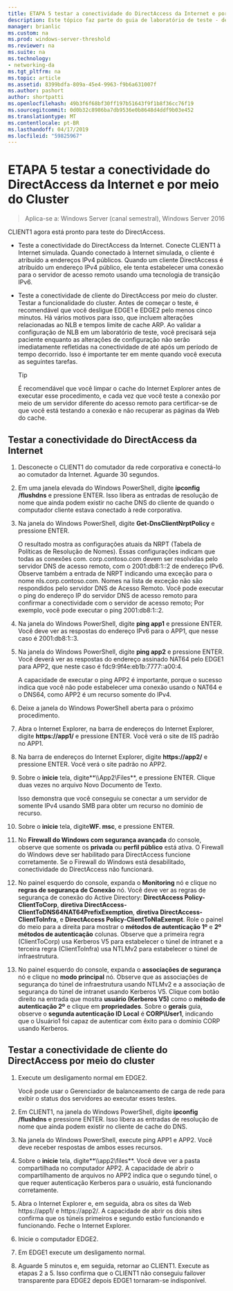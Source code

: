 ```yaml
---
title: ETAPA 5 testar a conectividade do DirectAccess da Internet e por meio do Cluster
description: Este tópico faz parte do guia de laboratório de teste - demonstração do DirectAccess em um Cluster com Windows NLB para o Windows Server 2016
manager: brianlic
ms.custom: na
ms.prod: windows-server-threshold
ms.reviewer: na
ms.suite: na
ms.technology:
- networking-da
ms.tgt_pltfrm: na
ms.topic: article
ms.assetid: 8399bdfa-809a-45e4-9963-f9b6a631007f
ms.author: pashort
author: shortpatti
ms.openlocfilehash: 49b3f6f68bf30ff197b51643f9f1b8f36cc76f19
ms.sourcegitcommit: 0d0b32c8986ba7db9536e0b8648d4ddf9b03e452
ms.translationtype: MT
ms.contentlocale: pt-BR
ms.lasthandoff: 04/17/2019
ms.locfileid: "59825967"
---
```

# <a name="step-5-test-directaccess-connectivity-from-the-internet-and-through-the-cluster"></a>ETAPA 5 testar a conectividade do DirectAccess da Internet e por meio do Cluster

>Aplica-se a: Windows Server (canal semestral), Windows Server 2016

CLIENT1 agora está pronto para teste do DirectAccess.  
  
- Teste a conectividade do DirectAccess da Internet. Conecte CLIENT1 à Internet simulada. Quando conectado à Internet simulada, o cliente é atribuído a endereços IPv4 públicos. Quando um cliente DirectAccess é atribuído um endereço IPv4 público, ele tenta estabelecer uma conexão para o servidor de acesso remoto usando uma tecnologia de transição IPv6.  
  
- Teste a conectividade de cliente do DirectAccess por meio do cluster. Testar a funcionalidade do cluster. Antes de começar o teste, é recomendável que você desligue EDGE1 e EDGE2 pelo menos cinco minutos. Há vários motivos para isso, que incluem alterações relacionadas ao NLB e tempos limite de cache ARP. Ao validar a configuração de NLB em um laboratório de teste, você precisará seja paciente enquanto as alterações de configuração não serão imediatamente refletidas na conectividade de até após um período de tempo decorrido. Isso é importante ter em mente quando você executa as seguintes tarefas.  
  
    > [!TIP]  
    > É recomendável que você limpar o cache do Internet Explorer antes de executar esse procedimento, e cada vez que você teste a conexão por meio de um servidor diferente do acesso remoto para certificar-se de que você está testando a conexão e não recuperar as páginas da Web do cache.  
  
## <a name="test-directaccess-connectivity-from-the-internet"></a>Testar a conectividade do DirectAccess da Internet  
  
1.  Desconecte o CLIENT1 do comutador da rede corporativa e conectá-lo ao comutador da Internet. Aguarde 30 segundos.  
  
2.  Em uma janela elevada do Windows PowerShell, digite **ipconfig /flushdns** e pressione ENTER. Isso libera as entradas de resolução de nome que ainda podem existir no cache DNS do cliente de quando o computador cliente estava conectado à rede corporativa.  
  
3.  Na janela do Windows PowerShell, digite **Get-DnsClientNrptPolicy** e pressione ENTER.  
  
    O resultado mostra as configurações atuais da NRPT (Tabela de Políticas de Resolução de Nomes). Essas configurações indicam que todas as conexões com. corp.contoso.com devem ser resolvidas pelo servidor DNS de acesso remoto, com o 2001:db8:1::2 de endereço IPv6. Observe também a entrada de NRPT indicando uma exceção para o nome nls.corp.contoso.com. Nomes na lista de exceção não são respondidos pelo servidor DNS de Acesso Remoto. Você pode executar o ping do endereço IP do servidor DNS de acesso remoto para confirmar a conectividade com o servidor de acesso remoto; Por exemplo, você pode executar o ping 2001:db8:1::2.  
  
4.  Na janela do Windows PowerShell, digite **ping app1** e pressione ENTER. Você deve ver as respostas do endereço IPv6 para o APP1, que nesse caso é 2001:db8:1::3.  
  
5.  Na janela do Windows PowerShell, digite **ping app2** e pressione ENTER. Você deverá ver as respostas do endereço assinado NAT64 pelo EDGE1 para APP2, que neste caso é fdc9:9f4e:eb1b:7777::a00:4.  
  
    A capacidade de executar o ping APP2 é importante, porque o sucesso indica que você não pode estabelecer uma conexão usando o NAT64 e o DNS64, como APP2 é um recurso somente do IPv4.  
  
6.  Deixe a janela do Windows PowerShell aberta para o próximo procedimento.  
  
7.  Abra o Internet Explorer, na barra de endereços do Internet Explorer, digite **https://app1/** e pressione ENTER. Você verá o site de IIS padrão no APP1.  
  
8.  Na barra de endereços do Internet Explorer, digite **https://app2/** e pressione ENTER. Você verá o site padrão no APP2.  
  
9. Sobre o **inicie** tela, digite**\\\App2\Files**, e pressione ENTER. Clique duas vezes no arquivo Novo Documento de Texto.  
  
    Isso demonstra que você conseguiu se conectar a um servidor de somente IPv4 usando SMB para obter um recurso no domínio de recurso.  
  
10. Sobre o **inicie** tela, digite**WF. msc**, e pressione ENTER.  
  
11. No **Firewall do Windows com segurança avançada** do console, observe que somente os **privada** ou **perfil público** está ativa. O Firewall do Windows deve ser habilitado para DirectAccess funcione corretamente. Se o Firewall do Windows está desabilitado, conectividade do DirectAccess não funcionará.  
  
12. No painel esquerdo do console, expanda o **Monitoring** nó e clique no **regras de segurança de Conexão** nó. Você deve ver as regras de segurança de conexão do Active Directory: **DirectAccess Policy-ClientToCorp**, **diretiva DirectAccess-ClientToDNS64NAT64PrefixExemption**, **diretiva DirectAccess-ClientToInfra**, e **DirectAccess Policy-ClientToNlaExempt**. Role o painel do meio para a direita para mostrar o **métodos de autenticação 1º** e **2º métodos de autenticação** colunas. Observe que a primeira regra (ClientToCorp) usa Kerberos V5 para estabelecer o túnel de intranet e a terceira regra (ClientToInfra) usa NTLMv2 para estabelecer o túnel de infraestrutura.  
  
13. No painel esquerdo do console, expanda o **associações de segurança** nó e clique no **modo principal** nó. Observe que as associações de segurança do túnel de infraestrutura usando NTLMv2 e a associação de segurança do túnel de intranet usando Kerberos V5. Clique com botão direito na entrada que mostra **usuário (Kerberos V5)** como o **método de autenticação 2º** e clique em **propriedades**. Sobre o **gerais** guia, observe o **segunda autenticação ID Local** é **CORP\User1**, indicando que o Usuário1 foi capaz de autenticar com êxito para o domínio CORP usando Kerberos.  
  
## <a name="test-directaccess-client-connectivity-through-the-cluster"></a>Testar a conectividade de cliente do DirectAccess por meio do cluster  
  
1.  Execute um desligamento normal em EDGE2.  
  
    Você pode usar o Gerenciador de balanceamento de carga de rede para exibir o status dos servidores ao executar esses testes.  
  
2.  Em CLIENT1, na janela do Windows PowerShell, digite **ipconfig /flushdns** e pressione ENTER. Isso libera as entradas de resolução de nome que ainda podem existir no cliente de cache do DNS.  
  
3.  Na janela do Windows PowerShell, execute ping APP1 e APP2. Você deve receber respostas de ambos esses recursos.  
  
4.  Sobre o **inicie** tela, digite**\\\app2\files**. Você deve ver a pasta compartilhada no computador APP2. A capacidade de abrir o compartilhamento de arquivos no APP2 indica que o segundo túnel, o que requer autenticação Kerberos para o usuário, está funcionando corretamente.  
  
5.  Abra o Internet Explorer e, em seguida, abra os sites da Web https://app1/ e https://app2/. A capacidade de abrir os dois sites confirma que os túneis primeiros e segundo estão funcionando e funcionando. Feche o Internet Explorer.  
  
6.  Inicie o computador EDGE2.  
  
7.  Em EDGE1 execute um desligamento normal.  
  
8.  Aguarde 5 minutos e, em seguida, retornar ao CLIENT1. Execute as etapas 2 a 5. Isso confirma que o CLIENT1 não conseguiu failover transparente para EDGE2 depois EDGE1 tornaram-se indisponível.

